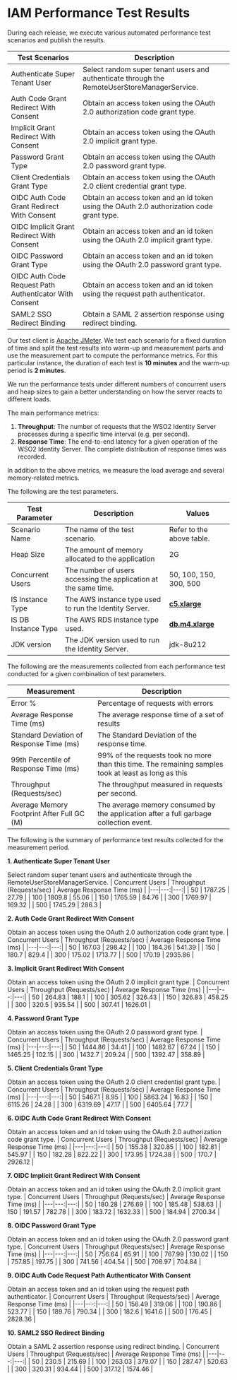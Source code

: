 # IAM Performance Test Results

During each release, we execute various automated performance test scenarios and publish the results.

| Test Scenarios | Description |
| --- | --- |
| Authenticate Super Tenant User | Select random super tenant users and authenticate through the RemoteUserStoreManagerService. |
| Auth Code Grant Redirect With Consent | Obtain an access token using the OAuth 2.0 authorization code grant type. |
| Implicit Grant Redirect With Consent | Obtain an access token using the OAuth 2.0 implicit grant type. |
| Password Grant Type | Obtain an access token using the OAuth 2.0 password grant type. |
| Client Credentials Grant Type | Obtain an access token using the OAuth 2.0 client credential grant type. |
| OIDC Auth Code Grant Redirect With Consent | Obtain an access token and an id token using the OAuth 2.0 authorization code grant type. |
| OIDC Implicit Grant Redirect With Consent | Obtain an access token and an id token using the OAuth 2.0 implicit grant type. |
| OIDC Password Grant Type | Obtain an access token and an id token using the OAuth 2.0 password grant type. |
| OIDC Auth Code Request Path Authenticator With Consent | Obtain an access token and an id token using the request path authenticator. |
| SAML2 SSO Redirect Binding | Obtain a SAML 2 assertion response using redirect binding. |

Our test client is [Apache JMeter](https://jmeter.apache.org/index.html). We test each scenario for a fixed duration of
time and split the test results into warm-up and measurement parts and use the measurement part to compute the
performance metrics. For this particular instance, the duration of each test is **10 minutes** and the warm-up period is **2 minutes**.

We run the performance tests under different numbers of concurrent users and heap sizes to gain a better understanding on how the server reacts to different loads.

The main performance metrics:

1. **Throughput**: The number of requests that the WSO2 Identity Server processes during a specific time interval (e.g. per second).
2. **Response Time**: The end-to-end latency for a given operation of the WSO2 Identity Server. The complete distribution of response times was recorded.

In addition to the above metrics, we measure the load average and several memory-related metrics.

The following are the test parameters.

| Test Parameter | Description | Values |
| --- | --- | --- |
| Scenario Name | The name of the test scenario. | Refer to the above table. |
| Heap Size | The amount of memory allocated to the application | 2G |
| Concurrent Users | The number of users accessing the application at the same time. | 50, 100, 150, 300, 500 |
| IS Instance Type | The AWS instance type used to run the Identity Server. | [**c5.xlarge**](https://aws.amazon.com/ec2/instance-types/) |
| IS DB Instance Type | The AWS RDS instance type used. | [**db.m4.xlarge**](https://aws.amazon.com/rds/instance-types/) |
| JDK version | The JDK version used to run the Identity Server. | jdk-8u212 |

The following are the measurements collected from each performance test conducted for a given combination of
test parameters.

| Measurement | Description |
| --- | --- |
| Error % | Percentage of requests with errors |
| Average Response Time (ms) | The average response time of a set of results |
| Standard Deviation of Response Time (ms) | The Standard Deviation of the response time. |
| 99th Percentile of Response Time (ms) | 99% of the requests took no more than this time. The remaining samples took at least as long as this |
| Throughput (Requests/sec) | The throughput measured in requests per second. |
| Average Memory Footprint After Full GC (M) | The average memory consumed by the application after a full garbage collection event. |

The following is the summary of performance test results collected for the measurement period.



**1. Authenticate Super Tenant User**

Select random super tenant users and authenticate through the RemoteUserStoreManagerService.
|  Concurrent Users | Throughput (Requests/sec) | Average Response Time (ms) |
|---|---:|---:|
|  50 | 1787.25 | 27.79 |
|  100 | 1809.8 | 55.06 |
|  150 | 1765.59 | 84.76 |
|  300 | 1769.97 | 169.32 |
|  500 | 1745.29 | 286.3 |

**2. Auth Code Grant Redirect With Consent**

Obtain an access token using the OAuth 2.0 authorization code grant type.
|  Concurrent Users | Throughput (Requests/sec) | Average Response Time (ms) |
|---|---:|---:|
|  50 | 167.03 | 298.42 |
|  100 | 184.36 | 541.39 |
|  150 | 180.7 | 829.4 |
|  300 | 175.02 | 1713.77 |
|  500 | 170.19 | 2935.86 |

**3. Implicit Grant Redirect With Consent**

Obtain an access token using the OAuth 2.0 implicit grant type.
|  Concurrent Users | Throughput (Requests/sec) | Average Response Time (ms) |
|---|---:|---:|
|  50 | 264.83 | 188.1 |
|  100 | 305.62 | 326.43 |
|  150 | 326.83 | 458.25 |
|  300 | 320.5 | 935.54 |
|  500 | 307.41 | 1626.01 |

**4. Password Grant Type**

Obtain an access token using the OAuth 2.0 password grant type.
|  Concurrent Users | Throughput (Requests/sec) | Average Response Time (ms) |
|---|---:|---:|
|  50 | 1444.86 | 34.41 |
|  100 | 1482.67 | 67.24 |
|  150 | 1465.25 | 102.15 |
|  300 | 1432.7 | 209.24 |
|  500 | 1392.47 | 358.89 |

**5. Client Credentials Grant Type**

Obtain an access token using the OAuth 2.0 client credential grant type.
|  Concurrent Users | Throughput (Requests/sec) | Average Response Time (ms) |
|---|---:|---:|
|  50 | 5467.1 | 8.95 |
|  100 | 5863.24 | 16.83 |
|  150 | 6115.26 | 24.28 |
|  300 | 6319.69 | 47.17 |
|  500 | 6405.64 | 77.7 |

**6. OIDC Auth Code Grant Redirect With Consent**

Obtain an access token and an id token using the OAuth 2.0 authorization code grant type.
|  Concurrent Users | Throughput (Requests/sec) | Average Response Time (ms) |
|---|---:|---:|
|  50 | 155.38 | 320.85 |
|  100 | 182.81 | 545.97 |
|  150 | 182.28 | 822.22 |
|  300 | 173.95 | 1724.38 |
|  500 | 170.7 | 2926.12 |

**7. OIDC Implicit Grant Redirect With Consent**

Obtain an access token and an id token using the OAuth 2.0 implicit grant type.
|  Concurrent Users | Throughput (Requests/sec) | Average Response Time (ms) |
|---|---:|---:|
|  50 | 180.28 | 276.69 |
|  100 | 185.48 | 538.63 |
|  150 | 191.57 | 782.78 |
|  300 | 183.72 | 1632.33 |
|  500 | 184.94 | 2700.34 |

**8. OIDC Password Grant Type**

Obtain an access token and an id token using the OAuth 2.0 password grant type.
|  Concurrent Users | Throughput (Requests/sec) | Average Response Time (ms) |
|---|---:|---:|
|  50 | 756.64 | 65.91 |
|  100 | 767.99 | 130.02 |
|  150 | 757.85 | 197.75 |
|  300 | 741.56 | 404.54 |
|  500 | 708.97 | 704.84 |

**9. OIDC Auth Code Request Path Authenticator With Consent**

Obtain an access token and an id token using the request path authenticator.
|  Concurrent Users | Throughput (Requests/sec) | Average Response Time (ms) |
|---|---:|---:|
|  50 | 156.49 | 319.06 |
|  100 | 190.86 | 523.77 |
|  150 | 189.76 | 790.34 |
|  300 | 182.6 | 1641.6 |
|  500 | 176.45 | 2828.36 |

**10. SAML2 SSO Redirect Binding**

Obtain a SAML 2 assertion response using redirect binding.
|  Concurrent Users | Throughput (Requests/sec) | Average Response Time (ms) |
|---|---:|---:|
|  50 | 230.5 | 215.69 |
|  100 | 263.03 | 379.07 |
|  150 | 287.47 | 520.63 |
|  300 | 320.31 | 934.44 |
|  500 | 317.12 | 1574.46 |
